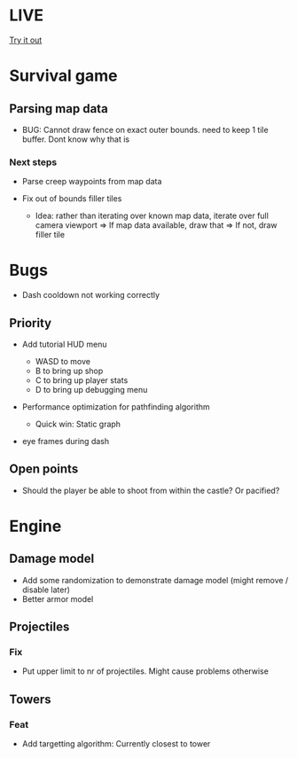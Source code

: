 # LIVE
[Try it out](https://lucb31.github.io/game-engine-go/)

# Survival game
## Parsing map data
- BUG: Cannot draw fence on exact outer bounds. need to keep 1 tile buffer. Dont know why that is
### Next steps
- Parse creep waypoints from map data

- Fix out of bounds filler tiles
    - Idea: rather than iterating over known map data, iterate over full camera viewport
        => If map data available, draw that
        => If not, draw filler tile


# Bugs
- Dash cooldown not working correctly
## Priority
- Add tutorial HUD menu
    - WASD to move
    - B to bring up shop
    - C to bring up player stats
    - D to bring up debugging menu

- Performance optimization for pathfinding algorithm
    - Quick win: Static graph

- eye frames during dash

## Open points
- Should the player be able to shoot from within the castle? Or pacified?

# Engine

## Damage model
- Add some randomization to demonstrate damage model (might remove / disable later) 
- Better armor model

## Projectiles
### Fix
- Put upper limit to nr of projectiles. Might cause problems otherwise

## Towers

### Feat
- Add targetting algorithm: Currently closest to tower 

